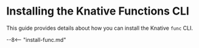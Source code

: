 # Installing the Knative Functions CLI

This guide provides details about how you can install the Knative `func` CLI.

--8<-- "install-func.md"
